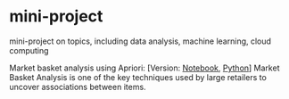 # mini-project
mini-project on topics, including data analysis, machine learning, cloud computing


Market basket analysis using Apriori: [Version: [Notebook](https://github.com/Xixiong-Guo/mini-project/blob/master/market_basket_analysis.ipynb), [Python](https://github.com/Xixiong-Guo/mini-project/blob/master/market_basket_analysis.py)] Market Basket Analysis is one of the key techniques used by large retailers to uncover associations between items. 
